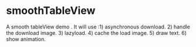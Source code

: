 smoothTableView
===============

A smooth tableView demo . It will use :1) asynchronous download. 2) handle the download image. 3) lazyload. 4) cache the load image. 5) draw text. 6) show animation.